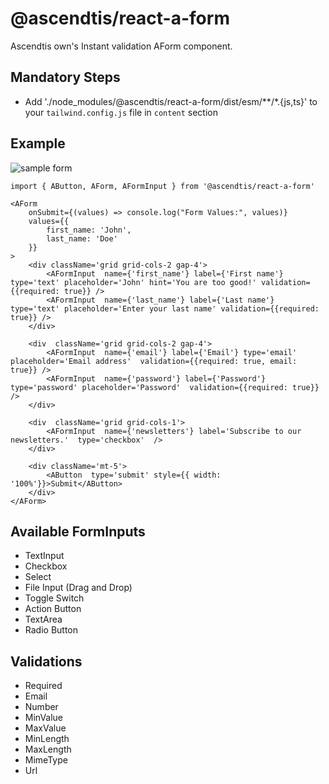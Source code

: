 
# @ascendtis/react-a-form

Ascendtis own's Instant validation AForm component.

  

## Mandatory Steps
- Add './node_modules/@ascendtis/react-a-form/dist/esm/**/*.{js,ts}' to your `tailwind.config.js` file in `content` section

  

## Example
![sample form](https://raw.githubusercontent.com/sufyan297/react-a-form/main/samples/sample1.png)

   
	import { AButton, AForm, AFormInput } from '@ascendtis/react-a-form'

    <AForm
	    onSubmit={(values) => console.log("Form Values:", values)}
	    values={{
		    first_name: 'John',
		    last_name: 'Doe'
		}}
    >
	    <div className='grid grid-cols-2 gap-4'>
			<AFormInput  name={'first_name'} label={'First name'} type='text' placeholder='John' hint='You are too good!' validation={{required: true}} />
			<AFormInput  name={'last_name'} label={'Last name'} type='text' placeholder='Enter your last name' validation={{required:  true}} />
		</div>

		<div  className='grid grid-cols-2 gap-4'>
			<AFormInput  name={'email'} label={'Email'} type='email' placeholder='Email address'  validation={{required: true, email: true}} />
			<AFormInput  name={'password'} label={'Password'} type='password' placeholder='Password'  validation={{required: true}} />
		</div>

		<div  className='grid grid-cols-1'>
			<AFormInput  name={'newsletters'} label='Subscribe to our newsletters.'  type='checkbox'  />
		</div>

		<div className='mt-5'>
			<AButton  type='submit' style={{ width: '100%'}}>Submit</AButton>
		</div>
    </AForm>

  
  

## Available FormInputs
- TextInput
- Checkbox
- Select
- File Input (Drag and Drop)
- Toggle Switch
- Action Button
- TextArea
- Radio Button
  

## Validations
- Required
- Email
- Number
- MinValue
- MaxValue
- MinLength
- MaxLength
- MimeType
- Url